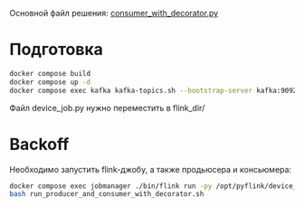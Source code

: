 Основной файл
решения: [consumer_with_decorator.py](consumer_with_decorator.py)

# Подготовка

```bash
docker compose build
docker compose up -d
docker compose exec kafka kafka-topics.sh --bootstrap-server kafka:9092 --create --topic itmo2023 --partitions 2 --replication-factor 1
```

Файл device_job.py нужно переместить в flink_dir/

# Backoff

Необходимо запустить flink-джобу, а также продьюсера и консьюмера:

```bash
docker compose exec jobmanager ./bin/flink run -py /opt/pyflink/device_job.py -d
bash run_producer_and_consumer_with_decorator.sh
```